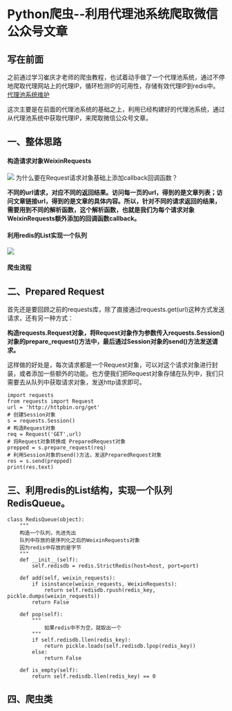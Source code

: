 # Python爬虫--利用代理池系统爬取微信公众号文章
## 写在前面
之前通过学习崔庆才老师的爬虫教程，也试着动手做了一个代理池系统，通过不停地爬取代理网站上的代理IP，循环检测IP的可用性，存储有效代理IP到redis中。
[代理池系统维护](https://github.com/daacheng/PythonBasic/blob/master/studynotes/Python%E7%88%AC%E8%99%AB--%E4%BB%A3%E7%90%86%E6%B1%A0%E7%BB%B4%E6%8A%A4.md)

这次主要是在前面的代理池系统的基础之上，利用已经构建好的代理池系统，通过从代理池系统中获取代理IP，来爬取微信公众号文章。

## 一、整体思路
#### 构造请求对象WeixinRequests

![](https://github.com/daacheng/PythonBasic/blob/master/pic/weixinrequests.png)
为什么要在Request请求对象基础上添加callback回调函数？

**不同的url请求，对应不同的返回结果。访问每一页的url，得到的是文章列表；访问文章链接url，得到的是文章的具体内容。所以，针对不同的请求返回的结果，需要用到不同的解析函数，这个解析函数，也就是我们为每个请求对象WeixinRequests额外添加的回调函数callback。**
#### 利用redis的List实现一个队列
![](https://github.com/daacheng/PythonBasic/blob/master/pic/redisqueue.png)

#### 爬虫流程



## 二、Prepared Request
首先还是要回顾之前的requests库，除了直接通过requests.get(url)这种方式发送请求，还有另一种方式：

**构造requests.Request对象，将Request对象作为参数传入requests.Session()对象的prepare_request()方法中，最后通过Session对象的send()方法发送请求。**

这样做的好处是，每次请求都是一个Request对象，可以对这个请求对象进行封装，或者添加一些额外的功能。也方便我们把Request对象存储在队列中，我们只需要去从队列中获取请求对象，发送http请求即可。

    import requests
    from requests import Request
    url = 'http://httpbin.org/get'
    # 创建Session对象
    s = requests.Session()
    # 构造Request对象
    req = Request('GET',url)
    # 将Request对象转换成 PreparedRequest对象
    prepped = s.prepare_request(req)
    # 利用Session对象的send()方法，发送PreparedRequest对象
    res = s.send(prepped)
    print(res.text)

## 三、利用redis的List结构，实现一个队列RedisQueue。

    class RedisQueue(object):
        """
        构造一个队列，先进先出
        队列中存放的是序列化之后的WeixinRequests对象
        因为redis中存放的是字节
        """
        def __init__(self):
            self.redisdb = redis.StrictRedis(host=host, port=port)

        def add(self, weixin_requests):
            if isinstance(weixin_requests, WeixinRequests):
                return self.redisdb.rpush(redis_key, pickle.dumps(weixin_requests))
            return False

        def pop(self):
            """
                如果redis中不为空，就取出一个
            """
            if self.redisdb.llen(redis_key):
                return pickle.loads(self.redisdb.lpop(redis_key))
            else:
                return False

        def is_empty(self):
            return self.redisdb.llen(redis_key) == 0

## 四、爬虫类
